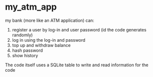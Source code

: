 # my_atm_app
my bank (more like an ATM application) can:
1) register a user by log-in and user password (id the code generates randomly)
2) log in using the log-in and password
3) top up and withdraw balance
4) hash password
5) show history

The code itself uses a SQLite table to write and read information for the code
